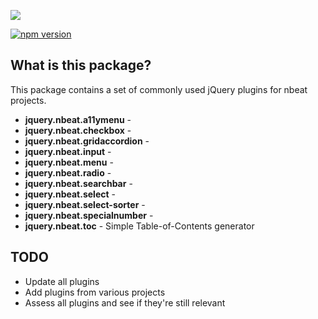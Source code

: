 <p>
  <a href="http://www.northernbeat.no/">
    <img src="http://www.northernbeat.no/wp-content/themes/NorthernBeat3/img/logo.svg">
  </a>
</p>

[![npm version](https://badge.fury.io/js/%40northernbeat%2Fjquery-plugins.svg)](https://badge.fury.io/js/%40northernbeat%2Fjquery-plugins)

## What is this package?

This package contains a set of commonly used jQuery plugins for nbeat projects.

- **jquery.nbeat.a11ymenu** - 
- **jquery.nbeat.checkbox** - 
- **jquery.nbeat.gridaccordion** - 
- **jquery.nbeat.input** - 
- **jquery.nbeat.menu** - 
- **jquery.nbeat.radio** - 
- **jquery.nbeat.searchbar** - 
- **jquery.nbeat.select** - 
- **jquery.nbeat.select-sorter** - 
- **jquery.nbeat.specialnumber** - 
- **jquery.nbeat.toc** - Simple Table-of-Contents generator


## TODO
- Update all plugins
- Add plugins from various projects
- Assess all plugins and see if they're still relevant
